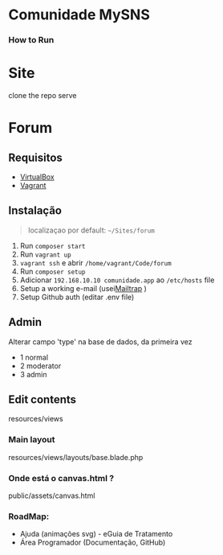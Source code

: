 # Comunidade MySNS

### How to Run
# Site
clone the repo
serve

# Forum
## Requisitos

- [VirtualBox](https://www.virtualbox.org/)
- [Vagrant](https://www.vagrantup.com/)

## Instalação

>  localizaçao por default: `~/Sites/forum`

1. Run `composer start`
2. Run `vagrant up`
3. `vagrant ssh` e abrir `/home/vagrant/Code/forum` 
4. Run `composer setup`
4. Adicionar `192.168.10.10 comunidade.app` ao `/etc/hosts` file
5. Setup a working e-mail (usei[Mailtrap](https://mailtrap.io/) )
6. Setup Github auth (editar .env file)


## Admin
Alterar campo 'type' na base de dados, da primeira vez
- 1 normal
- 2 moderator
- 3 admin

## Edit contents
resources/views

### Main layout
resources/views/layouts/base.blade.php

### Onde está o canvas.html ?
public/assets/canvas.html



### RoadMap:
* Ajuda (animações svg) - eGuia de Tratamento
* Área Programador (Documentação, GitHub)